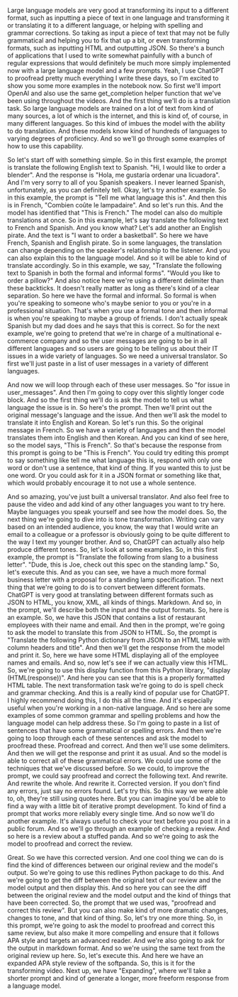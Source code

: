 Large language models are very good at transforming its input to a 
different format, such as inputting a 
piece of text in one language and transforming 
it or translating it to a different language, 
or helping with spelling and grammar corrections. 
So taking as input a piece of text that may not be 
fully grammatical and helping you to fix that up a bit, 
or even transforming formats, such as inputting 
HTML and outputting JSON. So there's a bunch of applications that I 
used to write somewhat painfully with a bunch of regular expressions that 
would definitely be much more simply implemented now with a large language 
model and a few prompts. 
Yeah, I use ChatGPT to proofread pretty much everything 
I write these days, so I'm excited to show you 
some more examples in the notebook now. So first we'll import 
OpenAI and also use the same get_completion helper function 
that we've been using throughout the videos. And the first thing 
we'll do is a translation task. So large language models are 
trained on a lot of text from kind of many sources, a 
lot of which is the internet, and this is kind of, 
of course, in many different languages. So this kind of imbues 
the model with the ability to do translation. 
And these models know kind of hundreds of languages to varying 
degrees of proficiency. And so we'll go through 
some examples of how to use this capability. 
 
So let's start off with something simple. 
So in this first example, the prompt is 
translate the following English text to Spanish. "Hi, 
I would like to order a blender". And the response is "Hola, 
me gustaría ordenar una licuadora". And I'm very sorry to all 
of you Spanish speakers. I never learned Spanish, unfortunately, 
as you can definitely tell. 
Okay, let's try another example. So in this example, the prompt is "Tell 
me what language this is". 
And then this is in French, "Combien coûte le lampadaire". 
And so let's run this. 
And the model has identified that "This is French." 
The model can also do multiple translations at once. 
So in this example, let's say translate the following text 
to French and Spanish. 
And you know what? Let's add another an English pirate. 
And the text is "I want to order a basketball". 
So here we have French, Spanish and English pirate. 
So in some languages, the translation can change 
depending on the speaker's relationship to the listener. And 
you can also explain this to the language model. And 
so it will be able to kind of translate accordingly. 
So in this example, we say, "Translate 
the following text to Spanish in both the 
formal and informal forms". "Would you like to order a pillow?" And 
also notice here we're using a different delimiter than 
these backticks. It doesn't really matter 
as long as there's kind of a clear separation. 
So here we have the formal and informal. 
So formal is when you're speaking to someone who's maybe 
senior to you or you're in a professional situation. That's when you 
use a formal tone and then informal is when you're speaking to maybe a 
group of friends. I don't actually speak Spanish but my dad does and he says 
that this is correct. So for the next example, we're 
going to pretend that we're in charge of a multinational e-commerce company 
and so the user messages are going to be in all 
different languages and so users are going to 
be telling us about their IT issues in a wide variety of 
languages. So we need a universal translator. So first we'll 
just paste in a list of user messages in a variety of different languages. 
 
And now we will loop through each of these user messages. 
So "for issue in user_messages". 
And then I'm going to copy over this slightly longer code block. 
And so the first thing we'll do is ask the model 
to tell us what language the issue is in. So here's the 
prompt. Then we'll print out the original message's language and the 
issue. And then we'll ask the model to translate it into English and 
Korean. 
So let's run this. 
So the original message in French. 
So we have a variety of languages and 
then the model translates them into English and then Korean. 
And you can kind of see here, so the model says, "This is French". 
So that's because the response from this 
prompt is going to be "This is French". You 
could try editing this prompt to say something 
like tell me what language this is, respond 
with only one word or don't use a sentence, that kind 
of thing. If you wanted this to just be one word. Or you 
could ask for it in a JSON format or something like that, which would 
probably encourage it to not use a whole sentence. 
 
And so amazing, you've just built a universal translator. And 
also feel free to pause the video and add kind 
of any other languages you want to try here. Maybe 
languages you speak yourself and see how the model 
does. 
So, the next thing we're going to dive into 
is tone transformation. Writing can vary based on 
an intended audience, you know, the way that I would write an email to 
a colleague or a professor is obviously going 
to be quite different to the way I 
text my younger brother. And so, ChatGPT can actually also help 
produce different tones. 
So, let's look at some examples. So, in this first example, the 
prompt is "Translate the following from slang 
to a business letter". "Dude, this is Joe, check out this spec on 
the standing lamp." 
So, let's execute this. 
And as you can see, we have a much more formal business letter 
with a proposal for a standing lamp specification. 
The next thing that we're going to do is to 
convert between different formats. ChatGPT is very good at translating between 
different formats such as JSON to HTML, you know, XML, all 
kinds of things. Markdown. 
And so, in the prompt, we'll describe both the input 
and the output formats. So, here is an example. So, we 
have this JSON that contains a list of 
restaurant employees with their name and email. 
And then in the prompt, we're going to ask the 
model to translate this from JSON to HTML. So, the 
prompt is "Translate the following Python dictionary 
from JSON to an HTML table with column 
headers and title". 
And then we'll get the response from the 
model and print it. 
So, here we have some HTML displaying all of 
the employee names and emails. 
And so, now let's see if we can actually view this HTML. So, 
we're going to use this display function from this Python library, 
"display (HTML(response))". 
And here you can see that this is a properly formatted HTML table. 
The next transformation task we're going to do is spell 
check and grammar checking. And this is a really kind 
of popular use for ChatGPT. I highly recommend doing this, I 
do this all the time. And it's especially useful when you're working in 
a non-native language. And so here are some examples of some common grammar 
and spelling problems and how the language model can help address these. 
So I'm going to paste in a list of sentences that have some grammatical 
or spelling errors. 
And then we're going to loop through each of these sentences 
and ask the model to proofread these. 
Proofread and correct. And then we'll use some delimiters. 
And then we will get the response and print it as usual. 
And so the model is able to correct all of these grammatical errors. 
We could use some of the techniques that we've 
discussed before. So we could, to improve the prompt, we 
could say proofread and correct the following text. 
And rewrite. 
And rewrite the whole. 
And rewrite it. 
Corrected version. If you don't find any errors, just 
say no errors found. 
Let's try this. 
So this way we were able to, oh, they're still using quotes here. But 
you can imagine you'd be able to find a way 
with a little bit of iterative prompt development. To kind 
of find a prompt that works more reliably every single time. 
And so now we'll do another example. It's always useful to check your text 
before you post it in a public forum. And so we'll go through 
an example of checking a review. And so here 
is a review about a stuffed panda. And so we're 
going to ask the model to proofread and correct the review. 
 
Great. So we have this corrected version. 
And one cool thing we can do is find the kind of 
differences between our original review and the model's output. So 
we're going to use this redlines Python package to do this. And we're 
going to get the diff between the original text of 
our review and the model output and then 
display this. 
And so here you can see the diff between the original review 
and the model output and the kind of 
things that have been corrected. So, the prompt that we used was, 
"proofread and correct this review". But you can also make 
kind of more dramatic changes, changes to tone, 
and that kind of thing. So, let's try one more thing. So, in 
this prompt, we're going to ask the model to proofread and correct 
this same review, but also make it more compelling and ensure 
that it follows APA style and targets an advanced 
reader. And we're also going to ask for the output 
in markdown format. And so we're using the same text from the original review 
up here. So, let's execute this. 
And here we have an expanded APA style 
review of the softpanda. So, this is it for the transforming video. 
Next up, we have "Expanding", where we'll take a shorter prompt and 
kind of generate a longer, more freeform response from 
a language model. 
